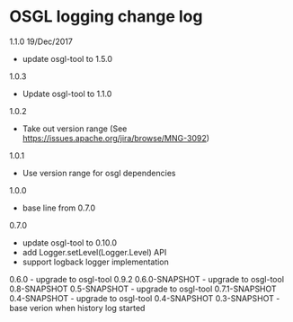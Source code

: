# OSGL logging change log

1.1.0 19/Dec/2017
* update osgl-tool to 1.5.0

1.0.3
- Update osgl-tool to 1.1.0

1.0.2
- Take out version range (See https://issues.apache.org/jira/browse/MNG-3092)

1.0.1
- Use version range for osgl dependencies

1.0.0
- base line from 0.7.0

0.7.0
- update osgl-tool to 0.10.0
- add Logger.setLevel(Logger.Level) API
- support logback logger implementation

0.6.0 - upgrade to osgl-tool 0.9.2
0.6.0-SNAPSHOT - upgrade to osgl-tool 0.8-SNAPSHOT
0.5-SNAPSHOT - upgrade to osgl-tool 0.7.1-SNAPSHOT
0.4-SNAPSHOT - upgrade to osgl-tool 0.4-SNAPSHOT
0.3-SNAPSHOT - base verion when history log started
